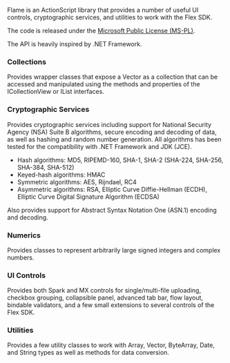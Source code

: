Flame is an ActionScript library that provides a number of useful UI controls, cryptographic services, and utilities to work with the Flex SDK.

The code is released under the [Microsoft Public License (MS-PL)](http://opensource.org/licenses/MS-PL). 

The API is heavily inspired by .NET Framework.

### Collections
Provides wrapper classes that expose a Vector as a collection that can be accessed and manipulated using the methods and properties of the ICollectionView or IList interfaces. 

### Cryptographic Services
Provides cryptographic services including support for National Security Agency (NSA) Suite B algorithms, secure encoding and decoding of data, as well as hashing and random number generation. All algorithms has been tested for the compatibility with .NET Framework and JDK (JCE). 
- Hash algorithms: MD5, RIPEMD-160, SHA-1, SHA-2 (SHA-224, SHA-256, SHA-384, SHA-512) 
- Keyed-hash algorithms: HMAC 
- Symmetric algorithms: AES, Rijndael, RC4 
- Asymmetric algorithms: RSA, Elliptic Curve Diffie-Hellman (ECDH), Elliptic Curve Digital Signature Algorithm (ECDSA) 

Also provides support for Abstract Syntax Notation One (ASN.1) encoding and decoding. 

### Numerics
Provides classes to represent arbitrarily large signed integers and complex numbers. 

### UI Controls
Provides both Spark and MX controls for single/multi-file uploading, checkbox grouping, collapsible panel, advanced tab bar, flow layout, bindable validators, and a few small extensions to several controls of the Flex SDK. 

### Utilities
Provides a few utility classes to work with Array, Vector, ByteArray, Date, and String types as well as methods for data conversion.
